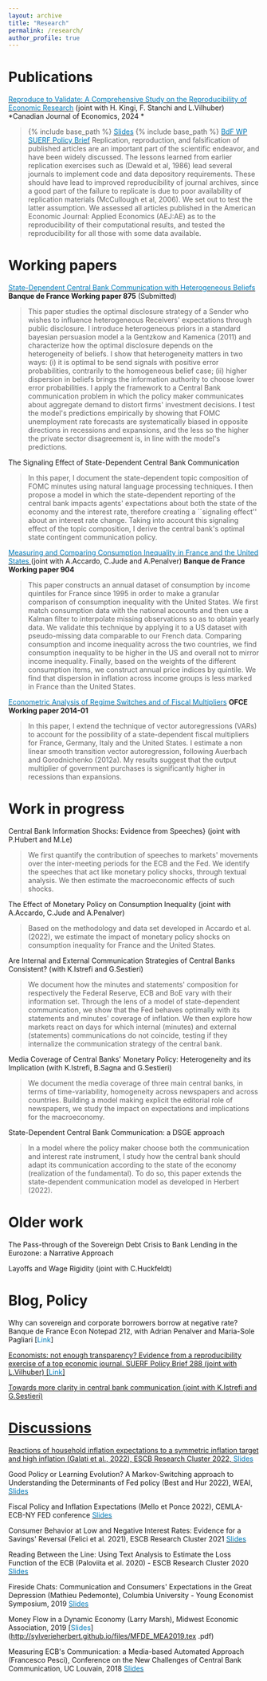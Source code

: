 ```yaml
---
layout: archive
title: "Research"
permalink: /research/
author_profile: true
---
```

 Publications 
======
[<span style="color:#007CBB">Reproduce to Validate: A Comprehensive Study on the Reproducibility of Economic Research</span>](https://onlinelibrary.wiley.com/doi/epdf/10.1111/caje.12728)  (joint with H. Kingi, F. Stanchi and L.Vilhuber) *Canadian Journal of Economics, 2024 * 
>{% include base_path %} [<span style="color:#007CBB">Slides</span>](http://sylverieherbert.github.io/files/Bdf_slides.pdf) {% include base_path %} [<span style="color:#007CBB">BdF WP</span>](http://sylverieherbert.github.io/files/wp853.pdf)  [<span style="color:#007CBB">SUERF Policy Brief</span>](http://sylverieherbert.github.io/files/suerf.pdf) 
> Replication, reproduction, and falsification of published articles are an important part of the scientific endeavor, and have been widely discussed. The lessons learned from earlier replication exercises such as (Dewald et al, 1986) lead several journals to implement code and data depository requirements. These should have lead to improved reproducibility of journal archives, since a good part of the failure to replicate is due to poor availability of replication materials (McCullough et al, 2006). We set out to test the latter assumption. We assessed all articles published in the American Economic Journal: Applied Economics (AEJ:AE) as to the reproducibility of their computational results, and tested the reproducibility for all those with some data available.


Working papers
======
[<span style="color:#007CBB">State-Dependent Central Bank Communication with Heterogeneous Beliefs</span>](http://sylverieherbert.github.io/files/wp875.pdf) **Banque de France Working paper 875** (Submitted)
> This paper studies the optimal disclosure strategy of a Sender who wishes to influence heterogeneous Receivers' expectations through public disclosure. I introduce heterogeneous priors in a standard bayesian persuasion model a la Gentzkow and Kamenica (2011) and characterize how the optimal disclosure depends on the heterogeneity of beliefs. I show that heterogeneity matters in two ways: (i) it is optimal to be send signals with positive error probabilities, contrarily to the homogeneous belief case; (ii) higher dispersion in beliefs brings the information authority to choose lower error probabilities. I apply the framework to a Central Bank communication problem in which the policy maker communicates about aggregate demand to distort firms' investment decisions. I test the model's predictions empirically by showing that FOMC unemployment rate forecasts are systematically biased in opposite directions in recessions and expansions, and the less so the higher the private sector disagreement is, in line with the model's predictions.

The Signaling Effect of State-Dependent Central Bank Communication
> In this paper, I document the state-dependent topic composition of FOMC minutes using natural language processing techniques. I then propose a model in which the state-dependent reporting of the central bank impacts agents' expectations about both the state of the economy and the interest rate, therefore creating a ``signaling effect'' about an interest rate change. Taking into account this signaling effect of the topic composition, I derive the central bank's optimal state contingent communication policy. 


[<span style="color:#007CBB">Measuring and Comparing Consumption Inequality in France and the United States </span>](http://sylverieherbert.github.io/files/wp904.pdf)  (joint with A.Accardo, C.Jude and A.Penalver)  **Banque de France Working paper 904**
> This paper constructs an annual dataset of consumption by income quintiles for France since 1995 in order to make a granular comparison of consumption inequality with the United States. We first match consumption data with the national accounts and then use a Kalman filter to interpolate missing observations so as to obtain yearly data. We validate this technique by applying it to a US dataset with pseudo-missing data comparable to our French data. Comparing consumption and income inequality across the two countries, we find consumption inequality to be higher in the US and overall not to mirror income inequality. Finally, based on the weights of the different consumption items, we construct annual price indices by quintile. We find that dispersion in inflation across income groups is less marked in France than the United States. 

[<span style="color:#007CBB">Econometric Analysis of Regime Switches and of Fiscal Multipliers</span>](http://sylverieherbert.github.io/files/WP2014-01.pdf) 
**OFCE Working paper 2014-01**
>In this paper, I extend the technique of vector autoregressions (VARs) to account for the possibility of a state-dependent fiscal multipliers for France, Germany, Italy and the United States. I estimate a non linear smooth transition vector autoregression, following Auerbach and Gorodnichenko (2012a). My results suggest that the output multiplier of government purchases is significantly higher in recessions than expansions. 


Work in progress
======

Central Bank Information Shocks: Evidence from Speeches} (joint with P.Hubert and M.Le)
> We first quantify the contribution of speeches to markets' movements over the inter-meeting periods for the ECB and the Fed. We identify the speeches that act like monetary policy shocks, through textual analysis. We then estimate the macroeconomic effects of such shocks.

The Effect of Monetary Policy on Consumption Inequality (joint with A.Accardo, C.Jude and A.Penalver)
> Based on the methodology and data set developed in Accardo et al. (2022), we estimate the impact of monetary policy shocks on consumption inequality for France and the United States.

Are Internal and External Communication Strategies of Central Banks Consistent? (with K.Istrefi and G.Sestieri)
> We document how the minutes and statements' composition for respectively the Federal Reserve, ECB and BoE vary with their information set. Through the lens of a model of state-dependent communication, we show that the Fed behaves optimally with its statements and minutes' coverage of inflation. We then explore how markets react on days for which internal (minutes) and external (statements) communications do not coincide, testing if they internalize the communication strategy of the central bank.

Media Coverage of Central Banks' Monetary Policy: Heterogeneity and its Implication (with K.Istrefi, B.Sagna and G.Sestieri)
> We document the media coverage of three main central banks, in terms of time-variability, homogeneity across newspapers and across countries. Building a model making explicit the editorial role of newspapers, we study the impact on expectations and implications for the macroeconomy.

State-Dependent Central Bank Communication: a DSGE approach
> In a model where the policy maker choose both the communication and interest rate instrument, I study how the central bank should adapt its communication according to the state of the economy (realization of the fundamental). To do so, this paper extends the state-dependent communication model as developed in Herbert (2022). 

Older work
======
The Pass-through of the Sovereign Debt Crisis to Bank Lending in the Eurozone: a Narrative Approach 

Layoffs and Wage Rigidity (joint with C.Huckfeldt)

Blog, Policy
======
Why can sovereign and corporate borrowers borrow at negative rate? Banque de France Econ Notepad 212, with Adrian Penalver and Maria-Sole Pagliari [<span style="color:#007CBB">Link</span>]<a href="https://blocnotesdeleco.banque-france.fr/en/blog-entry/why-can-sovereign-and-corporate-borrowers-some-countries-borrow-negative-rates">

Economists: not enough transparency? Evidence from a reproducibility exercise of a top economic journal. SUERF Policy Brief 288 (joint with L.Vilhuber) [<span style="color:#007CBB">Link</span>]<a href="https://www.suerf.org/suer-policy-brief/41583/economists-not-enough-transparency-evidence-from-a-reproducibility-exercise-of-a-top-economic-journal">

Towards more clarity in central bank communication (joint with K.Istrefi and G.Sestieri)

Discussions
======
Reactions of household inflation expectations to a symmetric inflation target and high inflation (Galati et al., 2022), ESCB Research Cluster 2022, [<span style="color:#007CBB">Slides</span>](http://sylverieherbert.github.io/files/ESCB_1022.pdf)

Good Policy or Learning Evolution? A Markov-Switching approach to Understanding the Determinants of Fed policy (Best and Hur 2022), WEAI, [<span style="color:#007CBB">Slides</span>](http://sylverieherbert.github.io/files/Best2022_discussion.pdf)

Fiscal Policy and Inflation Expectations (Mello et Ponce 2022), CEMLA-ECB-NY FED conference [<span style="color:#007CBB">Slides</span>](http://sylverieherbert.github.io/files/FiscalPolicy.pdf)

Consumer Behavior at Low and Negative Interest Rates: Evidence for a Savings' Reversal (Felici et al. 2021), ESCB Research Cluster 2021 [<span style="color:#007CBB">Slides</span>](http://sylverieherbert.github.io/files/discussion_ESCB21.pdf)

Reading Between the Line: Using Text Analysis to Estimate the Loss Function of the ECB (Paloviita et al. 2020) - ESCB Research Cluster 2020 [<span style="color:#007CBB">Slides</span>](http://sylverieherbert.github.io/files/ESCB_confOct20_Herbert.pdf)

Fireside Chats: Communication and Consumers' Expectations in the Great Depression (Mathieu Pedemonte), Columbia University - Young Economist Symposium, 2019 [<span style="color:#007CBB">Slides</span>](http://sylverieherbert.github.io/files/discussion_Pedemonte.pdf)

Money Flow in a Dynamic Economy (Larry Marsh), Midwest Economic Association, 2019 [<span style="color:#007CBB">Slides</span>](http://sylverieherbert.github.io/files/MFDE_MEA2019.tex .pdf)


Measuring ECB's Communication: a Media-based Automated Approach (Francesco Pesci), Conference on the New Challenges of Central Bank Communication, UC Louvain, 2018 [<span style="color:#007CBB">Slides</span>](http://sylverieherbert.github.io/files/Pesci2018_discussion.pdf)
